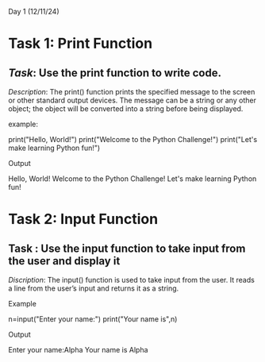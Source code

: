 Day 1 (12/11/24)

# Task 1: Print Function 
## *Task*: Use the print function to write code.

*Description*:
The print() function prints the specified message to the screen or other standard output devices. The message can be a string or any other object; the object will be converted into a string before being displayed.

example:

print("Hello, World!")
print("Welcome to the Python Challenge!")
print("Let's make learning Python fun!")

Output

Hello, World!
Welcome to the Python Challenge!
Let's make learning Python fun!



# Task 2: Input Function 
## Task : Use the input function to take input from the user and  display it

*Discription*:
The input() function is used to take input from the user. It reads a line from the user’s input and returns it as a string.

Example

n=input("Enter your name:")
print("Your name is",n)

Output

Enter your name:Alpha
Your name is Alpha
